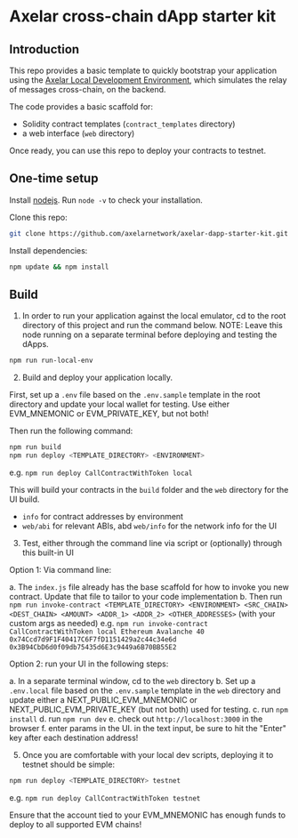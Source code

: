 # Axelar cross-chain dApp starter kit

## Introduction

This repo provides a basic template to quickly bootstrap your application using the [Axelar Local Development Environment](https://github.com/axelarnetwork/axelar-local-dev), which simulates the relay of messages cross-chain, on the backend.

The code provides a basic scaffold for:

-   Solidity contract templates (`contract_templates` directory)
-   a web interface (`web` directory)

Once ready, you can use this repo to deploy your contracts to testnet.

## One-time setup

Install [nodejs](https://nodejs.org/en/download/). Run `node -v` to check your installation.

Clone this repo:

```bash
git clone https://github.com/axelarnetwork/axelar-dapp-starter-kit.git
```

Install dependencies:

```bash
npm update && npm install
```

## Build

1. In order to run your application against the local emulator, cd to the root directory of this project and run the command below. NOTE: Leave this node running on a separate terminal before deploying and testing the dApps.

```bash
npm run run-local-env
```

2. Build and deploy your application locally.

First, set up a `.env` file based on the `.env.sample` template in the root directory and update your local wallet for testing. Use either EVM_MNEMONIC or EVM_PRIVATE_KEY, but not both!

Then run the following command:

```bash
npm run build
npm run deploy <TEMPLATE_DIRECTORY> <ENVIRONMENT>
```

e.g. `npm run deploy CallContractWithToken local`

This will build your contracts in the `build` folder and the `web` directory for the UI build.

-   `info` for contract addresses by environment
-   `web/abi` for relevant ABIs, abd `web/info` for the network info for the UI

3. Test, either through the command line via script or (optionally) through this built-in UI

Option 1: Via command line:

a. The `index.js` file already has the base scaffold for how to invoke you new contract. Update that file to tailor to your code implementation
b. Then run `npm run invoke-contract <TEMPLATE_DIRECTORY> <ENVIRONMENT> <SRC_CHAIN> <DEST_CHAIN> <AMOUNT> <ADDR_1> <ADDR_2> <OTHER_ADDRESSES>` (with your custom args as needed)
e.g. `npm run invoke-contract CallContractWithToken local Ethereum Avalanche 40 0x74Ccd7d9F1F40417C6F7fD1151429a2c44c34e6d 0x3B94CbD6d0f09db75435d6E3c9449a6B70BB55E2`

Option 2: run your UI in the following steps:

a. In a separate terminal window, cd to the `web` directory
b. Set up a `.env.local` file based on the `.env.sample` template in the `web` directory and update either a NEXT_PUBLIC_EVM_MNEMONIC or NEXT_PUBLIC_EVM_PRIVATE_KEY (but not both) used for testing.
c. run `npm install`
d. run `npm run dev`
e. check out `http://localhost:3000` in the browser
f. enter params in the UI. in the text input, be sure to hit the "Enter" key after each destination address!

5. Once you are comfortable with your local dev scripts, deploying it to testnet should be simple:

```bash
npm run deploy <TEMPLATE_DIRECTORY> testnet
```

e.g. `npm run deploy CallContractWithToken testnet`

Ensure that the account tied to your EVM_MNEMONIC has enough funds to deploy to all supported EVM chains!
